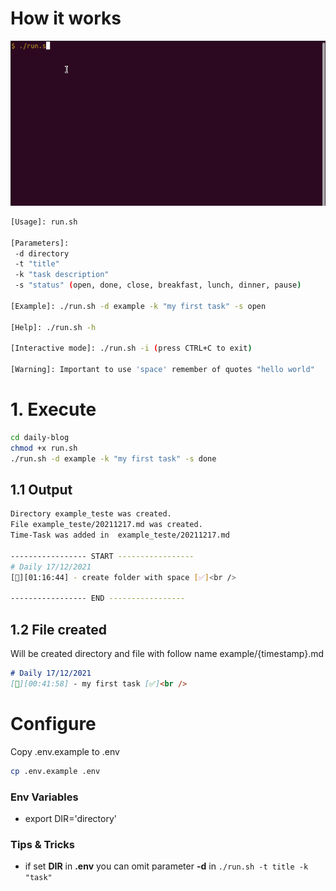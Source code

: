 # How it works

![demonstration](./assets/example.gif)

```bash
[Usage]: run.sh

[Parameters]:
 -d directory
 -t "title"
 -k "task description"
 -s "status" (open, done, close, breakfast, lunch, dinner, pause)

[Example]: ./run.sh -d example -k "my first task" -s open

[Help]: ./run.sh -h

[Interactive mode]: ./run.sh -i (press CTRL+C to exit)

[Warning]: Important to use 'space' remember of quotes "hello world"
```

# 1. Execute
```bash
cd daily-blog
chmod +x run.sh
./run.sh -d example -k "my first task" -s done
```

## 1.1 Output
```bash
Directory example_teste was created.
File example_teste/20211217.md was created.
Time-Task was added in  example_teste/20211217.md

----------------- START -----------------
# Daily 17/12/2021
[🌃][01:16:44] - create folder with space [✅]<br />

----------------- END -----------------
```
## 1.2 File created
Will be created directory and file with follow name example/{timestamp}.md
```markdown
# Daily 17/12/2021
[🌃][00:41:58] - my first task [✅]<br />
```

# Configure
Copy .env.example to .env
```bash
cp .env.example .env
```
### Env Variables
- export DIR='directory'

### Tips & Tricks
- if set **DIR** in **.env** you can omit parameter **-d** in ```./run.sh -t title -k "task"```
